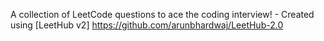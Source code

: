 A collection of LeetCode questions to ace the coding interview! - Created using [LeetHub v2] https://github.com/arunbhardwaj/LeetHub-2.0 
 
 
 
 
 

